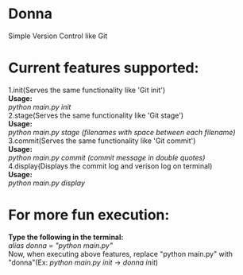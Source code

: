 # Donna
Simple Version Control like Git

# Current features supported:
1.init(Serves the same functionality like 'Git init')<br>
**Usage:**<br>
*python main.py init*<br>
2.stage(Serves the same functionality like 'Git stage')<br>
**Usage:**<br>
*python main.py stage (filenames with space between each filename)*<br>
3.commit(Serves the same functionality like 'Git commit')<br>
**Usage:**<br>
*python main.py commit (commit message in double quotes)*<br>
4.display(Displays the commit log and verison log on terminal)<br>
**Usage:**<br>
*python main.py display*<br>

# For more fun execution:
**Type the following in the terminal:**<br>
*alias donna = "python main.py"*<br>
Now, when executing above features, replace "python main.py" with "donna"(Ex: *python main.py init* -> *donna init*)
